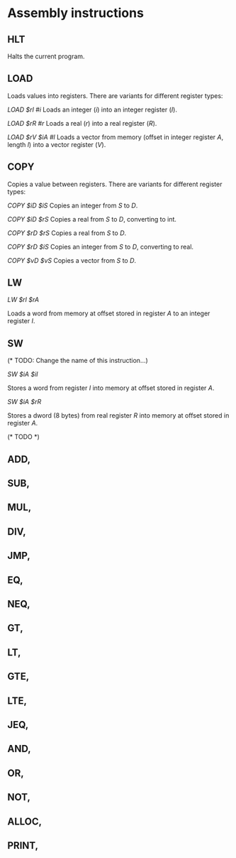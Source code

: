 # Assembly instructions

## HLT
Halts the current program.

## LOAD
Loads values into registers. There are variants for different register types:

*LOAD $rI #i*
Loads an integer (*i*) into an integer register (*I*).

*LOAD $rR #r*
Loads a real (*r*) into a real register (*R*).

*LOAD $rV $iA #l*
Loads a vector from memory (offset in integer register *A*, length *l*) into a vector register (*V*).

## COPY
Copies a value between registers. There are variants for different register types:

*COPY $iD $iS*
Copies an integer from *S* to *D*.

*COPY $iD $rS*
Copies a real from *S* to *D*, converting to int.

*COPY $rD $rS*
Copies a real from *S* to *D*.

*COPY $rD $iS*
Copies an integer from *S* to *D*, converting to real.

*COPY $vD $vS*
Copies a vector from *S* to *D*.

## LW
*LW $rI $rA*

Loads a word from memory at offset stored in register *A* to an integer register *I*.

## SW
(* TODO: Change the name of this instruction...)

*SW $iA $iI*

Stores a word from register *I* into memory at offset stored in register *A*.

*SW $iA $rR*

Stores a dword (8 bytes) from real register *R* into memory at offset stored in register *A*.

(* TODO *)
## ADD,
## SUB,
## MUL,
## DIV,
## JMP,
## EQ,
## NEQ,
## GT,
## LT,
## GTE,
## LTE,
## JEQ,
## AND,
## OR,
## NOT,
## ALLOC,
## PRINT,
